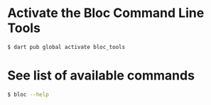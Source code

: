 # Activate the Bloc Command Line Tools

```sh
$ dart pub global activate bloc_tools
```

# See list of available commands

```sh
$ bloc --help
```

